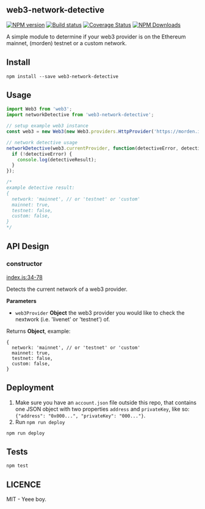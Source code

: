 ## web3-network-detective

[![NPM version](http://img.shields.io/npm/v/web3-network-detective.svg)](https://www.npmjs.org/package/web3-network-detective) [![Build status](https://ci.appveyor.com/api/projects/status/wwajr0886e00g8je/branch/master?svg=true)](https://ci.appveyor.com/project/weifund/web3-network-detective/branch/master) [![Coverage Status](https://coveralls.io/repos/github/weifund/web3-network-detective/badge.svg?branch=master)](https://coveralls.io/github/weifund/web3-network-detective?branch=master) [![NPM Downloads](https://img.shields.io/npm/dm/web3-network-detective.svg)](https://www.npmjs.org/package/web3-network-detective)

A simple module to determine if your web3 provider is on the Ethereum mainnet, (morden) testnet or a custom network.

## Install
```
npm install --save web3-network-detective
```

## Usage
```js
import Web3 from 'web3';
import networkDetective from 'web3-network-detective';

// setup example web3 instance
const web3 = new Web3(new Web3.providers.HttpProvider('https://morden.infura.io/'));

// network detective usage
networkDetective(web3.currentProvider, function(detectiveError, detectiveResult){
  if (!detectiveError) {
    console.log(detectiveResult);
  }
});

/*
example detective result:
{
  network: 'mainnet', // or 'testnet' or 'custom'
  mainnet: true,
  testnet: false,
  custom: false,
}
*/

```

## API Design

### constructor

[index.js:34-78](https://github.com/SilentCicero/web3-network-detective/blob/master/src/index.js#L34-L78 "Source code on GitHub")

Detects the current network of a web3 provider.

**Parameters**

-   `web3Provider` **Object** the web3 provider you would like to check the nextwork (i.e. 'livenet' or 'testnet') of.

Returns **Object**, example:

```
{
  network: 'mainnet', // or 'testnet' or 'custom'
  mainnet: true,
  testnet: false,
  custom: false,
}
```


## Deployment
  1. Make sure you have an `account.json` file outside this repo, that contains one JSON object with two properties `address` and `privateKey`, like so: `{"address": "0x000...", "privateKey": "000..."}`.
  2. Run `npm run deploy`

```
npm run deploy
```

## Tests
```
npm test
```

## LICENCE
MIT - Yeee boy.

